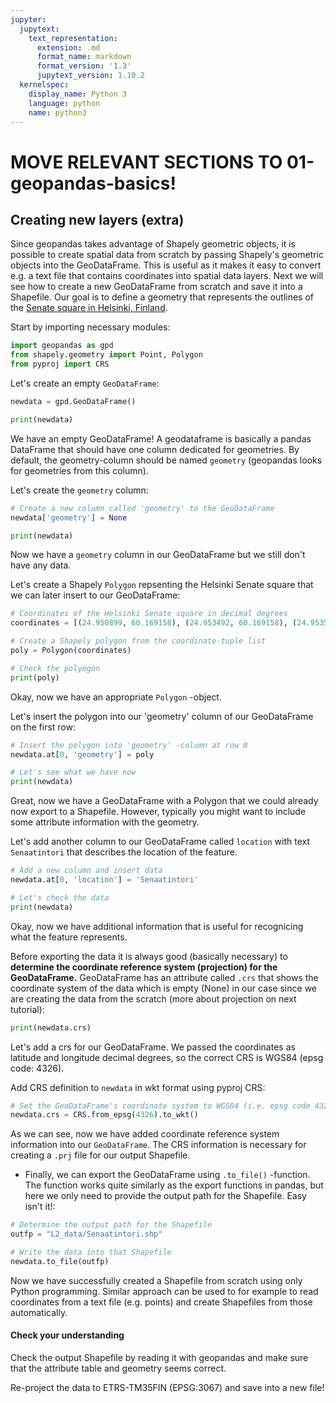 ```yaml
---
jupyter:
  jupytext:
    text_representation:
      extension: .md
      format_name: markdown
      format_version: '1.3'
      jupytext_version: 1.10.2
  kernelspec:
    display_name: Python 3
    language: python
    name: python3
---
```


# MOVE RELEVANT SECTIONS TO 01-geopandas-basics!
## Creating new layers (extra)

Since geopandas takes advantage of Shapely geometric objects, it is possible to create spatial data from scratch by passing Shapely's geometric objects into the GeoDataFrame. This is useful as it makes it easy to convert e.g. a text file that contains coordinates into spatial data layers. Next we will see how to create a new GeoDataFrame from scratch and save it into a Shapefile. Our goal is to define a geometry that represents the outlines of the [Senate square in Helsinki, Finland](https://fi.wikipedia.org/wiki/Senaatintori).

Start by importing necessary modules:

```python jupyter={"outputs_hidden": false}
import geopandas as gpd
from shapely.geometry import Point, Polygon
from pyproj import CRS
```

Let's create an empty `GeoDataFrame`:

```python
newdata = gpd.GeoDataFrame()
```

```python
print(newdata)
```

We have an empty GeoDataFrame! A geodataframe is basically a pandas DataFrame that should have one column dedicated for geometries. By default, the geometry-column should be named `geometry` (geopandas looks for geometries from this column).  

Let's create the `geometry` column:

```python jupyter={"outputs_hidden": false}
# Create a new column called 'geometry' to the GeoDataFrame
newdata['geometry'] = None
```

```python
print(newdata)
```

Now we have a `geometry` column in our GeoDataFrame but we still don't have any data.

Let's create a Shapely `Polygon` repsenting the Helsinki Senate square that we can later insert to our GeoDataFrame:

```python jupyter={"outputs_hidden": false}
# Coordinates of the Helsinki Senate square in decimal degrees
coordinates = [(24.950899, 60.169158), (24.953492, 60.169158), (24.953510, 60.170104), (24.950958, 60.169990)]
```

```python
# Create a Shapely polygon from the coordinate-tuple list
poly = Polygon(coordinates)
```

```python
# Check the polyogon
print(poly)
```

Okay, now we have an appropriate `Polygon` -object.

Let's insert the polygon into our 'geometry' column of our GeoDataFrame on the first row:

```python jupyter={"outputs_hidden": false}
# Insert the polygon into 'geometry' -column at row 0
newdata.at[0, 'geometry'] = poly
```

```python
# Let's see what we have now
print(newdata)
```

Great, now we have a GeoDataFrame with a Polygon that we could already now export to a Shapefile. However, typically you might want to include some attribute information with the geometry. 

Let's add another column to our GeoDataFrame called `location` with text `Senaatintori` that describes the location of the feature.

```python jupyter={"outputs_hidden": false}
# Add a new column and insert data 
newdata.at[0, 'location'] = 'Senaatintori'

# Let's check the data
print(newdata)
```

Okay, now we have additional information that is useful for recognicing what the feature represents. 

Before exporting the data it is always good (basically necessary) to **determine the coordinate reference system (projection) for the GeoDataFrame.** GeoDataFrame has an attribute called `.crs` that shows the coordinate system of the data which is empty (None) in our case since we are creating the data from the scratch (more about projection on next tutorial):

```python jupyter={"outputs_hidden": false}
print(newdata.crs)
```

Let's add a crs for our GeoDataFrame. We passed the coordinates as latitude and longitude decimal degrees, so the correct CRS is WGS84 (epsg code: 4326).

Add CRS definition to `newdata` in wkt format using pyproj CRS:

```python
# Set the GeoDataFrame's coordinate system to WGS84 (i.e. epsg code 4326)
newdata.crs = CRS.from_epsg(4326).to_wkt()
```

As we can see, now we have added coordinate reference system information into our `GeoDataFrame`. The CRS information is necessary for creating a `.prj` file for our output Shapefile. 

-  Finally, we can export the GeoDataFrame using `.to_file()` -function. The function works quite similarly as the export functions in pandas, but here we only need to provide the output path for the Shapefile. Easy isn't it!:

```python
# Determine the output path for the Shapefile
outfp = "L2_data/Senaatintori.shp"

# Write the data into that Shapefile
newdata.to_file(outfp)
```

<!-- #region -->
Now we have successfully created a Shapefile from scratch using only Python programming. Similar approach can be used to for example to read
coordinates from a text file (e.g. points) and create Shapefiles from those automatically.


#### Check your understanding


<div class="alert alert-info">

    
Check the output Shapefile by reading it with geopandas and make sure that the attribute table and geometry seems correct.

</div>

<div class="alert alert-info">
    
Re-project the data to ETRS-TM35FIN (EPSG:3067) and save into a new file!

</div>

<!-- #endregion -->

```python

```

```python

```
